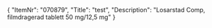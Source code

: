 {
  "ItemNr": "070879",
  "Title": "test",
  "Description": "Losarstad Comp, filmdragerad tablett 50 mg/12,5 mg"
}